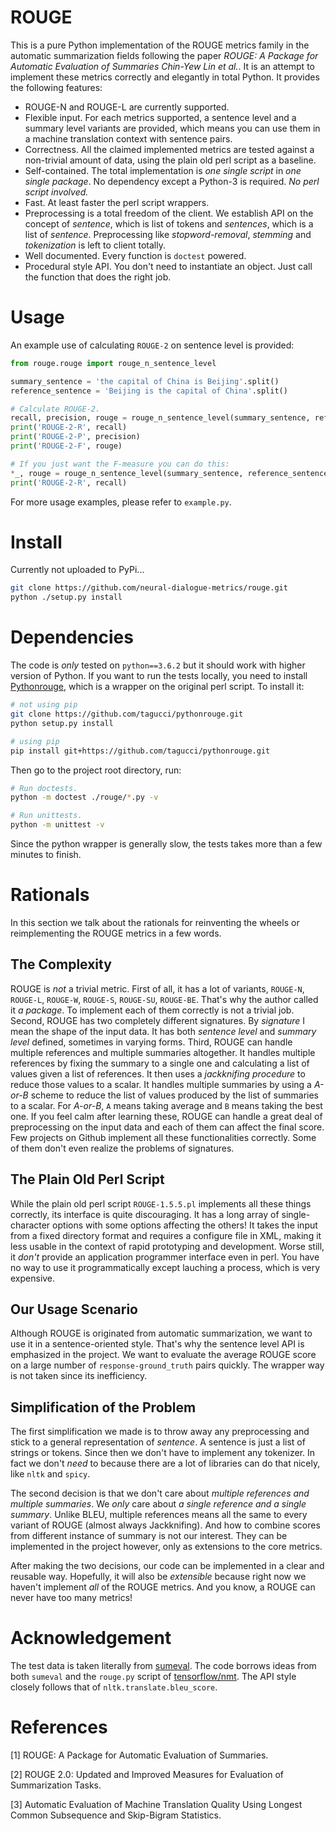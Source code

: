 # ROUGE
This is a pure Python implementation of the ROUGE metrics family in the automatic summarization fields
following the paper *ROUGE: A Package for Automatic Evaluation of Summaries Chin-Yew Lin et al.*.
It is an attempt to implement these metrics correctly and elegantly in total Python. It provides the following features:
- ROUGE-N and ROUGE-L are currently supported.
- Flexible input. For each metrics supported, a sentence level and a summary level variants are provided, which means you
can use them in a machine translation context with sentence pairs.
- Correctness. All the claimed implemented metrics are tested against a non-trivial amount of data, using the plain old perl script
as a baseline.
- Self-contained. The total implementation is *one single script*  in *one single package*.
No dependency except a Python-3 is required. *No perl script involved.*
- Fast. At least faster the perl script wrappers.
- Preprocessing is a total freedom of the client. We establish API on the concept of *sentence*, which is list of tokens
and *sentences*, which is a list of *sentence*. Preprocessing like *stopword-removal*, *stemming* and *tokenization* is
left to client totally.
- Well documented. Every function is `doctest` powered.
- Procedural style API. You don't need to instantiate an object. Just call the function that does the right job.

# Usage
An example use of calculating `ROUGE-2` on sentence level is provided:
```python
from rouge.rouge import rouge_n_sentence_level

summary_sentence = 'the capital of China is Beijing'.split()
reference_sentence = 'Beijing is the capital of China'.split()

# Calculate ROUGE-2.
recall, precision, rouge = rouge_n_sentence_level(summary_sentence, reference_sentence, 2)
print('ROUGE-2-R', recall)
print('ROUGE-2-P', precision)
print('ROUGE-2-F', rouge)

# If you just want the F-measure you can do this:
*_, rouge = rouge_n_sentence_level(summary_sentence, reference_sentence, 2)  # Requires a Python-3 to use *_.
print('ROUGE-2-R', recall)

```
For more usage examples, please refer to `example.py`.

# Install
Currently not uploaded to PyPi...
```bash
git clone https://github.com/neural-dialogue-metrics/rouge.git
python ./setup.py install
```

# Dependencies
The code is *only* tested on `python==3.6.2` but it should work with higher version of Python.
If you want to run the tests locally, you need to install [Pythonrouge](https://github.com/tagucci/pythonrouge.git), which is a wrapper on the original
perl script. To install it:
```bash
# not using pip
git clone https://github.com/tagucci/pythonrouge.git
python setup.py install

# using pip
pip install git+https://github.com/tagucci/pythonrouge.git
```
Then go to the project root directory, run:
```bash
# Run doctests.
python -m doctest ./rouge/*.py -v

# Run unittests.
python -m unittest -v
```
Since the python wrapper is generally slow, the tests takes more than a few minutes to finish.

# Rationals
In this section we talk about the rationals for reinventing the wheels or reimplementing the ROUGE metrics in a few words.

## The Complexity
ROUGE is *not* a trivial metric. First of all, it has a lot of variants, `ROUGE-N`, `ROUGE-L`, `ROUGE-W`, `ROUGE-S`, `ROUGE-SU`, `ROUGE-BE`.
That's why the author called it *a package*. To implement each of them correctly is not a trivial job.
Second, ROUGE has two completely different signatures. By *signature* I mean the shape of the input data. It has both *sentence level* and
*summary level* defined, sometimes in varying forms. Third, ROUGE can handle multiple references and multiple summaries altogether.
It handles multiple references by fixing the summary to a single one and calculating a list of values given a list of references. It then
uses a *jackknifing procedure* to reduce those values to a scalar. It handles multiple summaries by using a *A-or-B* scheme to reduce the list
of values produced by the list of summaries to a scalar. For *A-or-B*, `A` means taking average and `B` means taking the best one.
If you feel calm after learning these, ROUGE can handle a great deal of preprocessing on the input data and each of them can affect the final score.
Few projects on Github implement all these functionalities correctly. Some of them don't even realize the problems of signatures.

## The Plain Old Perl Script
While the plain old perl script `ROUGE-1.5.5.pl` implements all these things correctly, its interface is quite discouraging.
It has a long array of single-character options with some options affecting the others!
It takes the input from a fixed directory format and requires a configure file in XML, making it less usable in the context of
rapid prototyping and development. Worse still, it *don't* provide an application programmer interface even in perl. You have no way
to use it programmatically except lauching a process, which is very expensive.

## Our Usage Scenario
Although ROUGE is originated from automatic summarization, we want to use it in a sentence-oriented style.
That's why the sentence level API is emphasized in the project. We want to evaluate the average ROUGE score on a large
number of `response-ground_truth` pairs quickly. The wrapper way is not taken since its inefficiency.

## Simplification of the Problem
The first simplification we made is to throw away any preprocessing and stick to a general representation of *sentence*.
A sentence is just a list of strings or tokens. Since then we don't have to implement any tokenizer. In fact we don't
*need* to because there are a lot of libraries can do that nicely, like `nltk` and `spicy`.

The second decision is that we don't care about *multiple references and multiple summaries*.
We *only* care about *a single reference and a single summary*. Unlike BLEU, multiple references means all the same
to every variant of ROUGE (almost always Jackknifing). And how to combine scores from different instance of summary is not our interest.
They can be implemented in the project however, only as extensions to the core metrics.

After making the two decisions, our code can be implemented in a clear and reusable way.
Hopefully, it will also be *extensible* because right now we haven't implement *all* of the ROUGE metrics.
And you know, a ROUGE can never have too many metrics!

# Acknowledgement
The test data is taken literally from [sumeval](https://github.com/chakki-works/sumeval.git).
The code borrows ideas from both `sumeval` and the `rouge.py` script of [tensorflow/nmt](https://github.com/tensorflow/nmt.git).
The API style closely follows that of `nltk.translate.bleu_score`.

# References
[1] ROUGE: A Package for Automatic Evaluation of Summaries.

[2] ROUGE 2.0: Updated and Improved Measures for Evaluation of Summarization Tasks.

[3] Automatic Evaluation of Machine Translation Quality Using Longest Common Subsequence and Skip-Bigram Statistics.
